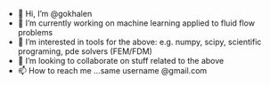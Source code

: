 - 👋 Hi, I’m @gokhalen 
- 🌱 I’m currently working on machine learning applied to fluid flow problems
- 👀 I’m interested in tools for the above: e.g. numpy, scipy, scientific programing, pde solvers (FEM/FDM)
- 💞️ I’m looking to collaborate on stuff related to the above 
- 📫 How to reach me ...same username @gmail.com

<!---
gokhalen/gokhalen is a ✨ special ✨ repository because its `README.md` (this file) appears on your GitHub profile.
You can click the Preview link to take a look at your changes.
--->
